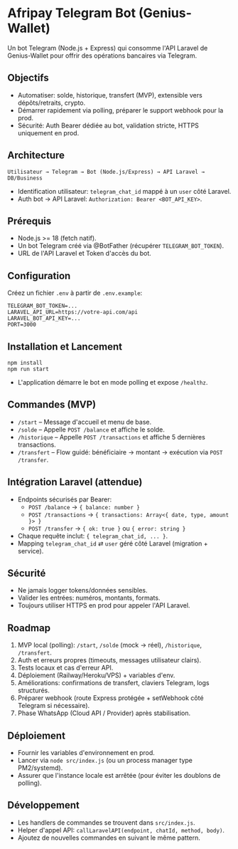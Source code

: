 # Afripay Telegram Bot (Genius-Wallet)

Un bot Telegram (Node.js + Express) qui consomme l'API Laravel de Genius-Wallet pour offrir des opérations bancaires via Telegram.

## Objectifs
- Automatiser: solde, historique, transfert (MVP), extensible vers dépôts/retraits, crypto.
- Démarrer rapidement via polling, préparer le support webhook pour la prod.
- Sécurité: Auth Bearer dédiée au bot, validation stricte, HTTPS uniquement en prod.

## Architecture
```
Utilisateur → Telegram → Bot (Node.js/Express) → API Laravel → DB/Business
```
- Identification utilisateur: `telegram_chat_id` mappé à un `user` côté Laravel.
- Auth bot → API Laravel: `Authorization: Bearer <BOT_API_KEY>`.

## Prérequis
- Node.js >= 18 (fetch natif).
- Un bot Telegram créé via @BotFather (récupérer `TELEGRAM_BOT_TOKEN`).
- URL de l'API Laravel et Token d'accès du bot.

## Configuration
Créez un fichier `.env` à partir de `.env.example`:
```
TELEGRAM_BOT_TOKEN=...
LARAVEL_API_URL=https://votre-api.com/api
LARAVEL_BOT_API_KEY=...
PORT=3000
```

## Installation et Lancement
```
npm install
npm run start
```
- L'application démarre le bot en mode polling et expose `/healthz`.

## Commandes (MVP)
- `/start` – Message d'accueil et menu de base.
- `/solde` – Appelle `POST /balance` et affiche le solde.
- `/historique` – Appelle `POST /transactions` et affiche 5 dernières transactions.
- `/transfert` – Flow guidé: bénéficiaire → montant → exécution via `POST /transfer`.

## Intégration Laravel (attendue)
- Endpoints sécurisés par Bearer:
  - `POST /balance` → `{ balance: number }`
  - `POST /transactions` → `{ transactions: Array<{ date, type, amount }> }`
  - `POST /transfer` → `{ ok: true }` ou `{ error: string }`
- Chaque requête inclut: `{ telegram_chat_id, ... }`.
- Mapping `telegram_chat_id` ⇄ `user` géré côté Laravel (migration + service).

## Sécurité
- Ne jamais logger tokens/données sensibles.
- Valider les entrées: numéros, montants, formats.
- Toujours utiliser HTTPS en prod pour appeler l'API Laravel.

## Roadmap
1) MVP local (polling): `/start`, `/solde` (mock → réel), `/historique`, `/transfert`.
2) Auth et erreurs propres (timeouts, messages utilisateur clairs).
3) Tests locaux et cas d'erreur API.
4) Déploiement (Railway/Heroku/VPS) + variables d'env.
5) Améliorations: confirmations de transfert, claviers Telegram, logs structurés.
6) Préparer webhook (route Express protégée + setWebhook côté Telegram si nécessaire).
7) Phase WhatsApp (Cloud API / Provider) après stabilisation.

## Déploiement
- Fournir les variables d'environnement en prod.
- Lancer via `node src/index.js` (ou un process manager type PM2/systemd).
- Assurer que l'instance locale est arrêtée (pour éviter les doublons de polling).

## Développement
- Les handlers de commandes se trouvent dans `src/index.js`.
- Helper d'appel API: `callLaravelAPI(endpoint, chatId, method, body)`.
- Ajoutez de nouvelles commandes en suivant le même pattern.

